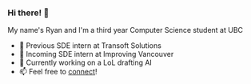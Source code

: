 ### Hi there! 👋

My name's Ryan and I'm a third year Computer Science student at UBC

 - 🌱 Previous SDE intern at Transoft Solutions
 - 🔭 Incoming SDE intern at Improving Vancouver
 - 🧪 Currently working on a LoL drafting AI
 - 📫 Feel free to [connect](https://www.linkedin.com/in/ryan-tan-03157b239/)!

<!--
### Stats 📈

<div style = "float: left" >
<img height = "180px" src="https://github-readme-stats.vercel.app/api/?username=ryn5&theme=vue-dark&count_private=true" /> 
<img height = "180px" src="https://github-readme-stats.vercel.app/api/top-langs/?username=ryn5&theme=vue-dark&layout=compact" />


**ryn5/ryn5** is a ✨ _special_ ✨ repository because its `README.md` (this file) appears on your GitHub profile.

Here are some ideas to get you started:

- 🔭 Incoming SDE intern at I’m currently working on ...
- 🌱 I’m currently learning ...
- 👯 I’m looking to collaborate on ...
- 🤔 I’m looking for help with ...
- 💬 Ask me about ...
- 📫 How to reach me: ...
- 😄 Pronouns: ...
- ⚡ Fun fact: ...
-->
